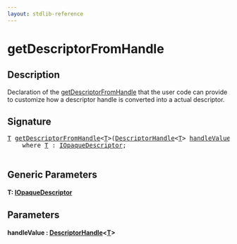 ```yaml
---
layout: stdlib-reference
---
```


# getDescriptorFromHandle

## Description

Declaration of the <span class='code'><a href="getdescriptorfromhandle-3dh.html">getDescriptorFromHandle</a></span> that the user code can provide to customize
how a descriptor handle is converted into a actual descriptor.




## Signature 

<pre>
<a href="getdescriptorfromhandle-3dh.html#typeparam-T" class="code_type">T</a> <a href="getdescriptorfromhandle-3dh.html">getDescriptorFromHandle</a>&lt;<a href="getdescriptorfromhandle-3dh.html#typeparam-T" class="code_type">T</a>&gt;(<a href="../types/descriptorhandle-0a/index.html" class="code_type">DescriptorHandle</a>&lt;<a href="getdescriptorfromhandle-3dh.html#typeparam-T" class="code_type">T</a>&gt; <a href="getdescriptorfromhandle-3dh.html#decl-handleValue" class="code_param">handleValue</a>)
    <span class='code_keyword'>where</span> <a href="getdescriptorfromhandle-3dh.html#typeparam-T" class="code_type">T</a> : <a href="../interfaces/iopaquedescriptor-017/index.html" class="code_type">IOpaqueDescriptor</a>;

</pre>

## Generic Parameters

####  <a id="typeparam-T"></a>T: [IOpaqueDescriptor](../interfaces/iopaquedescriptor-017/index.html)

## Parameters

####  <a id="decl-handleValue"></a>handleValue  : [DescriptorHandle](../types/descriptorhandle-0a/index.html)\<[T](../types/descriptorhandle-0a/index.html#typeparam-T)\>

